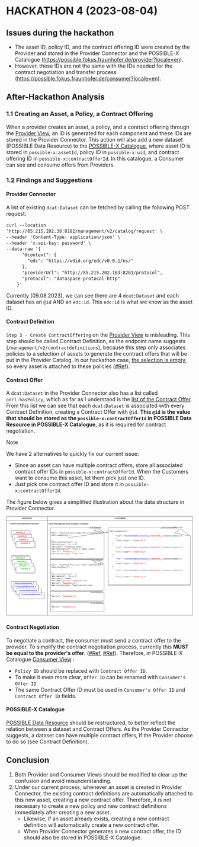 # HACKATHON 4 (2023-08-04)

## Issues during the hackathon
- The asset ID, policy ID, and the contract offering ID were created by the Provider and stored in the Provider Connector and the POSSIBLE-X Catalogue (https://possible.fokus.fraunhofer.de/provider?locale=en).
- However, these IDs are not the same with the IDs needed for the contract negotiation and transfer process (https://possible.fokus.fraunhofer.de/consumer?locale=en).

## After-Hackathon Analysis

### 1.1 Creating an Asset, a Policy, a Contract Offering
When a provider creates an asset, a policy, and a contract offering through the [Provider View](https://possible.fokus.fraunhofer.de/provider?locale=en),
an ID is generated for each component and these IDs are stored in the Provider Connector.
This action will also add a new dataset (POSSIBLE Data Resource) to the [POSSIBLE-X Catalogue](https://possible.fokus.fraunhofer.de/catalogues/test-provider?locale=en),
where asset ID is stored in `possible-x:assetId`, policy ID in `possible-x:uid`, and contract offering ID in `possible-x:contractOfferId`.
In this catalogue, a Consumer can see and consume offers from Providers.

### 1.2 Findings and Suggestions

#### Provider Connector
A list of existing `dcat:Dataset` can be fetched by calling the following POST request:
```
curl --location 'http://85.215.202.38:8182/management/v2/catalog/request' \
--header 'Content-Type: application/json' \
--header 'x-api-key: password' \
--data-raw '{
      "@context": {
        "edc": "https://w3id.org/edc/v0.0.1/ns/"
      },
      "providerUrl": "http://85.215.202.163:8281/protocol",
      "protocol": "dataspace-protocol-http"
    }'
```
Currently (09.08.2023), we can see there are 4 `dcat:Dataset` and each dataset has an `@id` AND an `edc:id`.
This `edc:id` is what we know as the asset ID.

#### Contract Definition
`Step 3 - Create ContractOffering` on the [Provider View](https://possible.fokus.fraunhofer.de/provider?locale=en) is misleading.
This step should be called Contract Definition, as the endpoint name suggests (`/management/v2/contractdefinitions`), because this step only associates policies to a selection of assets to generate the contract offers that will be put in the Provider Catalog.
In our hackathon case, [the selection is empty](https://github.com/POSSIBLE-X/documentation/blob/6348ad6d263c272b8365ab1623e2dcaca4177e0f/hackathon2/G02.sh#L122C28-L122C28), so every asset is attached to these policies ([#Ref](https://github.com/eclipse-edc/Samples/tree/main/transfer/transfer-06-consumer-pull-http#5-create-a-contract-definition-on-provider)).

#### Contract Offer
A `dcat:Dataset` in the Provider Connector also has a list called `odrl:hasPolicy`, which as far as I understand is the [list of the Contract Offer](https://github.com/eclipse-edc/Connector/blob/main/spi/common/catalog-spi/src/main/java/org/eclipse/edc/catalog/spi/Catalog.java#L35).
From this list we can see that each `dcat:Dataset` is associated with every Contract Definition, creating a Contract Offer with `@id`.
__This `@id` is the value that should be stored as the `possible-x:contractOfferId` in POSSIBLE Data Resource in POSSIBLE-X Catalogue__, as it is required for contract negotiation.
> [!NOTE]
> We have 2 alternatives to quickly fix our current issue:
- Since an asset can have multiple contract offers, store all associated contract offer IDs in `possible-x:contractOfferId`. When the Customers want to consume this asset, let them pick just one ID.
- Just pick one contract offer ID and store it in `possible-x:contractOfferId`.

The figure below gives a simplified illustration about the data structure in Provider Connector.

![asset,policy,contract](images/asset-policy-contract.png "Asset, Policy, Contract, Contract Offer")

#### Contract Negotiation
To negotiate a contract, the consumer must send a contract offer to the provider. To simplify the contract negotiation process, currently this __MUST be equal to the provider's offer__.
([#Ref](https://github.com/eclipse-edc/Samples/tree/main/transfer/transfer-07-provider-push-http#6-negotiate-a-contract),
[#Ref](https://github.com/eclipse-edc/Samples/discussions/77#discussioncomment-6371195)).
Therefore, in POSSIBLE-X Catalogue [Consumer View](https://possible.fokus.fraunhofer.de/consumer?locale=en) :
- `Policy ID` should be replaced with `Contract Offer ID`.
- To make it even more clear, `Offer ID` can be renamed with `Consumer's Offer ID`
- The same Contract Offer ID must be used in `Consumer's Offer ID` and `Contract Offer ID` fields.

#### POSSIBLE-X Catalogue
[POSSIBLE Data Resource](https://possible-x.github.io/documentation/catalog/self-descriptions/#possible-data-resource) should be restructured, to better reflect the relation between a dataset and Contract Offers.
As the Provider Connector suggests, a dataset can have multiple contract offers, if the Provider choose to do so (see Contract Definition).

## Conclusion
1. Both Provider and Consumer Views should be modified to clear up the confusion and avoid misunderstanding.
2. Under our current process, whenever an asset is created in Provider Connector, the existing contract definitions are automatically attached to this new asset, creating a new contract offer. Therefore, it is not necessary to create a new policy and new contract definitions immediately after creating a new asset.
   - Likewise, if an asset already exists, creating a new contract definition will automatically create a new contract offer.
   - When Provider Connector generates a new contract offer, the ID should also be stored in POSSIBLE-X Catalogue.